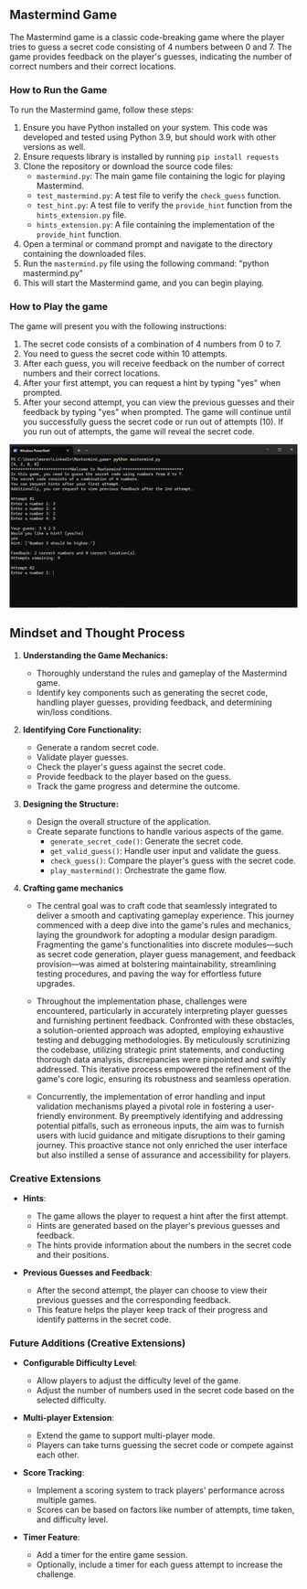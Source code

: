 ## Mastermind Game

The Mastermind game is a classic code-breaking game where the player tries to guess a secret code consisting of 4 numbers between 0 and 7. The game provides feedback on the player's guesses, indicating the number of correct numbers and their correct locations.

### How to Run the Game

To run the Mastermind game, follow these steps:

1. Ensure you have Python installed on your system. This code was developed and tested using Python 3.9, but should work with other versions as well.
2. Ensure requests library is installed by running `pip install requests`
3. Clone the repository or download the source code files:
   - `mastermind.py`: The main game file containing the logic for playing Mastermind.
   - `test_mastermind.py`: A test file to verify the `check_guess` function.
   - `test_hint.py`: A test file to verify the `provide_hint` function from the `hints_extension.py` file.
   - `hints_extension.py`: A file containing the implementation of the `provide_hint` function.
4. Open a terminal or command prompt and navigate to the directory containing the downloaded files.
5. Run the `mastermind.py` file using the following command:
   "python mastermind.py"
6. This will start the Mastermind game, and you can begin playing.

### How to Play the game

The game will present you with the following instructions:

1. The secret code consists of a combination of 4 numbers from 0 to 7.
2. You need to guess the secret code within 10 attempts.
3. After each guess, you will receive feedback on the number of correct numbers and their correct locations.
4. After your first attempt, you can request a hint by typing "yes" when prompted.
5. After your second attempt, you can view the previous guesses and their feedback by typing "yes" when prompted.
   The game will continue until you successfully guess the secret code or run out of attempts (10). If you run out of attempts, the game will reveal the secret code.

![Command Line Interface](images/commandlineUI.PNG)

## Mindset and Thought Process

1. **Understanding the Game Mechanics:**

   - Thoroughly understand the rules and gameplay of the Mastermind game.
   - Identify key components such as generating the secret code, handling player guesses, providing feedback, and determining win/loss conditions.

2. **Identifying Core Functionality:**

   - Generate a random secret code.
   - Validate player guesses.
   - Check the player's guess against the secret code.
   - Provide feedback to the player based on the guess.
   - Track the game progress and determine the outcome.

3. **Designing the Structure:**

   - Design the overall structure of the application.
   - Create separate functions to handle various aspects of the game.
     - `generate_secret_code()`: Generate the secret code.
     - `get_valid_guess()`: Handle user input and validate the guess.
     - `check_guess()`: Compare the player's guess with the secret code.
     - `play_mastermind()`: Orchestrate the game flow.

4. **Crafting game mechanics**

   - The central goal was to craft code that seamlessly integrated to deliver a smooth and captivating gameplay experience. This journey commenced with a deep dive into the game's rules and mechanics, laying the groundwork for adopting a modular design paradigm. Fragmenting the game's functionalities into discrete modules—such as secret code generation, player guess management, and feedback provision—was aimed at bolstering maintainability, streamlining testing procedures, and paving the way for effortless future upgrades.

   - Throughout the implementation phase, challenges were encountered, particularly in accurately interpreting player guesses and furnishing pertinent feedback. Confronted with these obstacles, a solution-oriented approach was adopted, employing exhaustive testing and debugging methodologies. By meticulously scrutinizing the codebase, utilizing strategic print statements, and conducting thorough data analysis, discrepancies were pinpointed and swiftly addressed. This iterative process empowered the refinement of the game's core logic, ensuring its robustness and seamless operation.

   - Concurrently, the implementation of error handling and input validation mechanisms played a pivotal role in fostering a user-friendly environment. By preemptively identifying and addressing potential pitfalls, such as erroneous inputs, the aim was to furnish users with lucid guidance and mitigate disruptions to their gaming journey. This proactive stance not only enriched the user interface but also instilled a sense of assurance and accessibility for players.

### Creative Extensions

- **Hints**:

  - The game allows the player to request a hint after the first attempt.
  - Hints are generated based on the player's previous guesses and feedback.
  - The hints provide information about the numbers in the secret code and their positions.

- **Previous Guesses and Feedback**:
  - After the second attempt, the player can choose to view their previous guesses and the corresponding feedback.
  - This feature helps the player keep track of their progress and identify patterns in the secret code.

### Future Additions (Creative Extensions)

- **Configurable Difficulty Level**:

  - Allow players to adjust the difficulty level of the game.
  - Adjust the number of numbers used in the secret code based on the selected difficulty.

- **Multi-player Extension**:

  - Extend the game to support multi-player mode.
  - Players can take turns guessing the secret code or compete against each other.

- **Score Tracking**:

  - Implement a scoring system to track players' performance across multiple games.
  - Scores can be based on factors like number of attempts, time taken, and difficulty level.

- **Timer Feature**:
  - Add a timer for the entire game session.
  - Optionally, include a timer for each guess attempt to increase the challenge.
